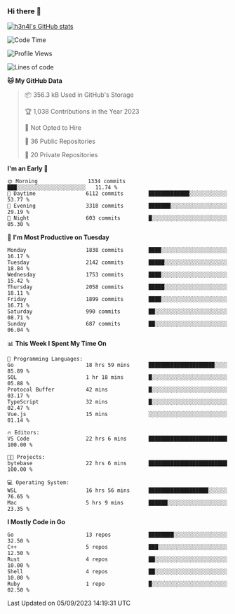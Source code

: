 ### Hi there 👋

[![h3n4l's GitHub stats](https://github-readme-stats.vercel.app/api?username=h3n4l&count_private=true&show_icons=true&theme=radical)](https://github.com/h3n4l/github-readme-stats)

<!--START_SECTION:waka-->
![Code Time](http://img.shields.io/badge/Code%20Time-1%2C564%20hrs%2015%20mins-blue)

![Profile Views](http://img.shields.io/badge/Profile%20Views-14-blue)

![Lines of code](https://img.shields.io/badge/From%20Hello%20World%20I%27ve%20Written-3.2%20million%20lines%20of%20code-blue)

**🐱 My GitHub Data** 

> 📦 356.3 kB Used in GitHub's Storage 
 > 
> 🏆 1,038 Contributions in the Year 2023
 > 
> 🚫 Not Opted to Hire
 > 
> 📜 36 Public Repositories 
 > 
> 🔑 20 Private Repositories 
 > 
**I'm an Early 🐤** 

```text
🌞 Morning                1334 commits        ███░░░░░░░░░░░░░░░░░░░░░░   11.74 % 
🌆 Daytime                6112 commits        █████████████░░░░░░░░░░░░   53.77 % 
🌃 Evening                3318 commits        ███████░░░░░░░░░░░░░░░░░░   29.19 % 
🌙 Night                  603 commits         █░░░░░░░░░░░░░░░░░░░░░░░░   05.30 % 
```
📅 **I'm Most Productive on Tuesday** 

```text
Monday                   1838 commits        ████░░░░░░░░░░░░░░░░░░░░░   16.17 % 
Tuesday                  2142 commits        █████░░░░░░░░░░░░░░░░░░░░   18.84 % 
Wednesday                1753 commits        ████░░░░░░░░░░░░░░░░░░░░░   15.42 % 
Thursday                 2058 commits        █████░░░░░░░░░░░░░░░░░░░░   18.11 % 
Friday                   1899 commits        ████░░░░░░░░░░░░░░░░░░░░░   16.71 % 
Saturday                 990 commits         ██░░░░░░░░░░░░░░░░░░░░░░░   08.71 % 
Sunday                   687 commits         ██░░░░░░░░░░░░░░░░░░░░░░░   06.04 % 
```


📊 **This Week I Spent My Time On** 

```text
💬 Programming Languages: 
Go                       18 hrs 59 mins      █████████████████████░░░░   85.89 % 
SQL                      1 hr 18 mins        █░░░░░░░░░░░░░░░░░░░░░░░░   05.88 % 
Protocol Buffer          42 mins             █░░░░░░░░░░░░░░░░░░░░░░░░   03.17 % 
TypeScript               32 mins             █░░░░░░░░░░░░░░░░░░░░░░░░   02.47 % 
Vue.js                   15 mins             ░░░░░░░░░░░░░░░░░░░░░░░░░   01.14 % 

🔥 Editors: 
VS Code                  22 hrs 6 mins       █████████████████████████   100.00 % 

🐱‍💻 Projects: 
bytebase                 22 hrs 6 mins       █████████████████████████   100.00 % 

💻 Operating System: 
WSL                      16 hrs 56 mins      ███████████████████░░░░░░   76.65 % 
Mac                      5 hrs 9 mins        ██████░░░░░░░░░░░░░░░░░░░   23.35 % 
```

**I Mostly Code in Go** 

```text
Go                       13 repos            ████████░░░░░░░░░░░░░░░░░   32.50 % 
C++                      5 repos             ███░░░░░░░░░░░░░░░░░░░░░░   12.50 % 
Rust                     4 repos             ██░░░░░░░░░░░░░░░░░░░░░░░   10.00 % 
Shell                    4 repos             ██░░░░░░░░░░░░░░░░░░░░░░░   10.00 % 
Ruby                     1 repo              █░░░░░░░░░░░░░░░░░░░░░░░░   02.50 % 
```




 Last Updated on 05/09/2023 14:19:31 UTC
<!--END_SECTION:waka-->

